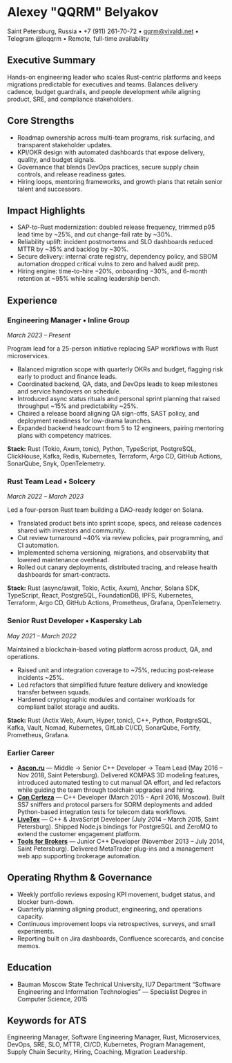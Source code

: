 # Alexey "QQRM" Belyakov
Saint Petersburg, Russia • +7 (911) 261-70-72 • qqrm@vivaldi.net • Telegram @leqqrm • Remote, full-time availability

## Executive Summary
Hands-on engineering leader who scales Rust-centric platforms and keeps migrations predictable for executives and teams. Balances delivery cadence, budget guardrails, and people development while aligning product, SRE, and compliance stakeholders.

## Core Strengths
- Roadmap ownership across multi-team programs, risk surfacing, and transparent stakeholder updates.
- KPI/OKR design with automated dashboards that expose delivery, quality, and budget signals.
- Governance that blends DevOps practices, secure supply chain controls, and release readiness gates.
- Hiring loops, mentoring frameworks, and growth plans that retain senior talent and successors.

## Impact Highlights
- SAP-to-Rust modernization: doubled release frequency, trimmed p95 lead time by ~25%, and cut change-fail rate by ~30%.
- Reliability uplift: incident postmortems and SLO dashboards reduced MTTR by ~35% and backlog by ~30%.
- Secure delivery: internal crate registry, dependency policy, and SBOM automation dropped critical vulns to zero and halved audit prep.
- Hiring engine: time-to-hire −20%, onboarding −30%, and 6-month retention at ~95% while scaling leadership bench.

## Experience

### Engineering Manager • Inline Group
*March 2023 – Present*

Program lead for a 25-person initiative replacing SAP workflows with Rust microservices.
- Balanced migration scope with quarterly OKRs and budget, flagging risk early to product and finance leads.
- Coordinated backend, QA, data, and DevOps leads to keep milestones and service handovers on schedule.
- Introduced async status rituals and personal sprint planning that raised throughput ~15% and predictability ~25%.
- Chaired a release board aligning QA sign-offs, SAST policy, and deployment readiness for low-drama launches.
- Expanded backend headcount from 5 to 12 engineers, pairing mentoring plans with competency matrices.

**Stack:** Rust (Tokio, Axum, tonic), Python, TypeScript, PostgreSQL, ClickHouse, Kafka, Redis, Kubernetes, Terraform, Argo CD, GitHub Actions, SonarQube, Snyk, OpenTelemetry.

### Rust Team Lead • Solcery
*March 2022 – March 2023*

Led a four-person Rust team building a DAO-ready ledger on Solana.
- Translated product bets into sprint scope, specs, and release cadences shared with investors and community.
- Cut review turnaround ~40% via review policies, pair programming, and CI automation.
- Implemented schema versioning, migrations, and observability that lowered maintenance overhead.
- Rolled out canary deployments, distributed tracing, and release health dashboards for smart-contracts.

**Stack:** Rust (async/await, Tokio, Actix, Axum), Anchor, Solana SDK, TypeScript, React, PostgreSQL, FoundationDB, IPFS, Kubernetes, Terraform, Argo CD, GitHub Actions, Prometheus, Grafana, OpenTelemetry.

### Senior Rust Developer • Kaspersky Lab
*May 2021 – March 2022*

Maintained a blockchain-based voting platform across product, QA, and operations.
- Raised unit and integration coverage to ~75%, reducing post-release incidents ~25%.
- Led refactors that simplified future feature delivery and knowledge transfer between squads.
- Hardened cryptographic modules and container workloads for compliant ballot storage and audits.

**Stack:** Rust (Actix Web, Axum, Hyper, tonic), C++, Python, PostgreSQL, Kafka, Vault, Nomad, Kubernetes, GitLab CI/CD, SonarQube, Fortify, Prometheus, Grafana.

### Earlier Career

- **[Ascon.ru](https://ascon.ru)** — Middle → Senior C++ Developer → Team Lead (May 2016 – Nov 2018, Saint Petersburg). Delivered KOMPAS 3D modeling features, introduced automated testing to cut manual QA effort, and led refactors while guiding the team through toolchain upgrades and hiring.
- **[Con Certeza](https://concerteza.ru)** — C++ Developer (March 2015 – April 2016, Moscow). Built SS7 sniffers and protocol parsers for SORM deployments and added Python-based integration tests for telecom data workflows.
- **[LiveTex](https://livetex.ru)** — C++ & JavaScript Developer (July 2014 – March 2015, Saint Petersburg). Shipped Node.js bindings for PostgreSQL and ZeroMQ to extend the customer engagement platform.
- **[Tools for Brokers](https://www.toolsforbrokers.com)** — Junior C++ Developer (November 2013 – July 2014, Saint Petersburg). Delivered MetaTrader plug-ins and a management web app supporting brokerage automation.

## Operating Rhythm & Governance
- Weekly portfolio reviews exposing KPI movement, budget status, and blocker burn-down.
- Quarterly planning aligning product, engineering, and operations capacity.
- Continuous improvement loops via retrospectives, surveys, and small experiments.
- Reporting built on Jira dashboards, Confluence scorecards, and concise memos.

## Education
- Bauman Moscow State Technical University, IU7 Department “Software Engineering and Information Technologies” — Specialist Degree in Computer Science, 2015

## Keywords for ATS
Engineering Manager, Software Engineering Manager, Rust, Microservices, DevOps, SRE, SLO, MTTR, CI/CD, Kubernetes, Program Management, Supply Chain Security, Hiring, Coaching, Migration Leadership.
